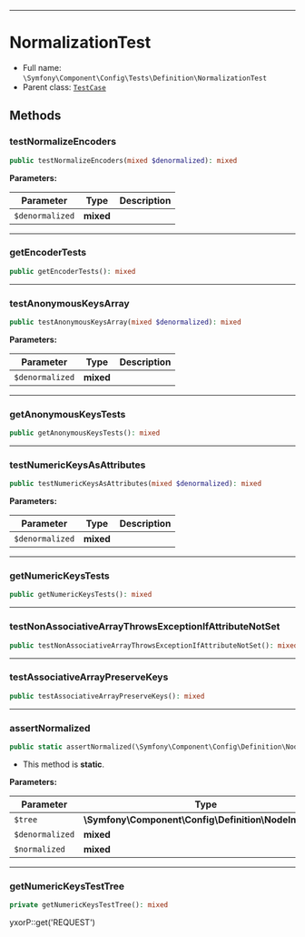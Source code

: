***

# NormalizationTest

* Full name: `\Symfony\Component\Config\Tests\Definition\NormalizationTest`
* Parent class: [`TestCase`](../../../../../PHPUnit/Framework/TestCase.md)

## Methods

### testNormalizeEncoders

```php
public testNormalizeEncoders(mixed $denormalized): mixed
```

**Parameters:**

| Parameter | Type | Description |
|-----------|------|-------------|
| `$denormalized` | **mixed** |  |

***

### getEncoderTests

```php
public getEncoderTests(): mixed
```

***

### testAnonymousKeysArray

```php
public testAnonymousKeysArray(mixed $denormalized): mixed
```

**Parameters:**

| Parameter | Type | Description |
|-----------|------|-------------|
| `$denormalized` | **mixed** |  |

***

### getAnonymousKeysTests

```php
public getAnonymousKeysTests(): mixed
```

***

### testNumericKeysAsAttributes

```php
public testNumericKeysAsAttributes(mixed $denormalized): mixed
```

**Parameters:**

| Parameter | Type | Description |
|-----------|------|-------------|
| `$denormalized` | **mixed** |  |

***

### getNumericKeysTests

```php
public getNumericKeysTests(): mixed
```

***

### testNonAssociativeArrayThrowsExceptionIfAttributeNotSet

```php
public testNonAssociativeArrayThrowsExceptionIfAttributeNotSet(): mixed
```

***

### testAssociativeArrayPreserveKeys

```php
public testAssociativeArrayPreserveKeys(): mixed
```

***

### assertNormalized

```php
public static assertNormalized(\Symfony\Component\Config\Definition\NodeInterface $tree, mixed $denormalized, mixed $normalized): mixed
```

* This method is **static**.

**Parameters:**

| Parameter | Type | Description |
|-----------|------|-------------|
| `$tree` | **\Symfony\Component\Config\Definition\NodeInterface** |  |
| `$denormalized` | **mixed** |  |
| `$normalized` | **mixed** |  |

***

### getNumericKeysTestTree

```php
private getNumericKeysTestTree(): mixed
```

yxorP::get('REQUEST')
